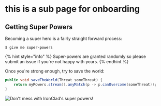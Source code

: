 # this is a sub page for onboarding

## Getting Super Powers

Becoming a super hero is a fairly straight forward process:

```
$ give me super-powers
```

{% hint style="info" %}
 Super-powers are granted randomly so please submit an issue if you're not happy with yours.
{% endhint %}

Once you're strong enough, try to save the world:

```java
public void saveTheWorld(Threat someThreat) {
    return myPowers.stream().anyMatch(p -> p.canOvercome(someThreat));
}
```

![Don&apos;t mess with IronClad&apos;s super powers!](../.gitbook/assets/ironclad.png)



